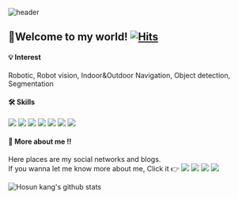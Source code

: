 ![header](https://capsule-render.vercel.app/api?type=waving&color=timeGradient&height=120&section=header&text=Kang%20Hosun's%20Github&fontSize=30&fontAlignY=30)

## :wave:Welcome to my world! [![Hits](https://hits.seeyoufarm.com/api/count/incr/badge.svg?url=https%3A%2F%2Fgithub.com%2Fhosunkang%2Fhit-counter&count_bg=%23000000&title_bg=%23727272&icon=github.svg&icon_color=%23FFFFFF&title=hits&edge_flat=true)](https://hits.seeyoufarm.com)

#### 💡 Interest 
Robotic, Robot vision, Indoor&Outdoor Navigation, Object detection, Segmentation

#### 🛠 Skills 
<img src="https://img.shields.io/badge/Python-3766AB?style=flat-square&logo=Python&logoColor=white"/></a>
<img src="https://img.shields.io/badge/C-A8B9CC?style=flat-square&logo=C&logoColor=white"/></a>
<img src="https://img.shields.io/badge/C++-00599C?style=flat-square&logo=C%2B%2B&logoColor=white"/></a>
<img src="https://img.shields.io/badge/ROS-22314E?style=flat-square&logo=ROS&logoColor=white"/></a>
<img src="https://img.shields.io/badge/Markdown-000000?style=flat-square&logo=Markdown&logoColor=white"/></a>
<img src="https://img.shields.io/badge/Keras-D00000?style=flat-square&logo=Keras&logoColor=white"/></a>
<img src="https://img.shields.io/badge/PyTorch-EE4C2C?style=flat-square&logo=PyTorch&logoColor=white"/></a>

#### :mag_right: More about me :bangbang:
Here places are my social networks and blogs.    
If you wanna let me know more about me, Click it :point_right:
[<img src="https://img.shields.io/badge/Naver Blog-03C75A?style=flat-square&logo=Naver&logoColor=white"/></a>](https://blog.naver.com/khsuniv201)
[<img src="https://img.shields.io/badge/Instagram-E4405F?style=flat-square&logo=Instagram&logoColor=white"/></a>](https://www.instagram.com/ho_sunny/?hl=ko)
[<img src="https://img.shields.io/badge/YouTube-FF0000?style=flat-square&logo=YouTube&logoColor=white"/></a>](https://www.youtube.com/channel/UCmhkQE12bIRIT9qnxXU6fxw/featured)
[<img src="https://img.shields.io/badge/Google Scholar-4285F4?style=flat-square&logo=Google Scholar&logoColor=white"/></a>](https://scholar.google.com/citations?hl=ko&user=EiWvzNcAAAAJ&view_op=list_works&gmla=AJsN-F5GEswHGmMYUH0F6zbLKQlTDW6OirmT_Gt2FBTivcw0Hth7mnb05r7LTw7wZcjH5mpdPHiP2BPIZpX4YgQU26wwNHM9a0glwcouFGATRSlmlsCYjt22ZiO73a2HF2D4UV6p7k67)

![Hosun kang's github stats](https://github-readme-stats.vercel.app/api?username=hosunkang&show_icons=true&theme=dark)
